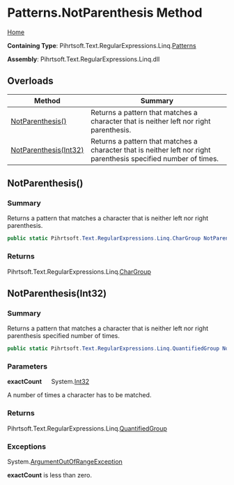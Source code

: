 # Patterns\.NotParenthesis Method

[Home](../../../../../../README.md)

**Containing Type**: Pihrtsoft\.Text\.RegularExpressions\.Linq\.[Patterns](../README.md)

**Assembly**: Pihrtsoft\.Text\.RegularExpressions\.Linq\.dll

## Overloads

| Method | Summary |
| ------ | ------- |
| [NotParenthesis()](#Pihrtsoft_Text_RegularExpressions_Linq_Patterns_NotParenthesis) | Returns a pattern that matches a character that is neither left nor right parenthesis\. |
| [NotParenthesis(Int32)](#Pihrtsoft_Text_RegularExpressions_Linq_Patterns_NotParenthesis_System_Int32_) | Returns a pattern that matches a character that is neither left nor right parenthesis specified number of times\. |

## NotParenthesis\(\) <a name="Pihrtsoft_Text_RegularExpressions_Linq_Patterns_NotParenthesis"></a>

### Summary

Returns a pattern that matches a character that is neither left nor right parenthesis\.

```csharp
public static Pihrtsoft.Text.RegularExpressions.Linq.CharGroup NotParenthesis()
```

### Returns

Pihrtsoft\.Text\.RegularExpressions\.Linq\.[CharGroup](../../CharGroup/README.md)

## NotParenthesis\(Int32\) <a name="Pihrtsoft_Text_RegularExpressions_Linq_Patterns_NotParenthesis_System_Int32_"></a>

### Summary

Returns a pattern that matches a character that is neither left nor right parenthesis specified number of times\.

```csharp
public static Pihrtsoft.Text.RegularExpressions.Linq.QuantifiedGroup NotParenthesis(int exactCount)
```

### Parameters

**exactCount** &emsp; System\.[Int32](https://docs.microsoft.com/en-us/dotnet/api/system.int32)

A number of times a character has to be matched\.

### Returns

Pihrtsoft\.Text\.RegularExpressions\.Linq\.[QuantifiedGroup](../../QuantifiedGroup/README.md)

### Exceptions

System\.[ArgumentOutOfRangeException](https://docs.microsoft.com/en-us/dotnet/api/system.argumentoutofrangeexception)

**exactCount** is less than zero\.

